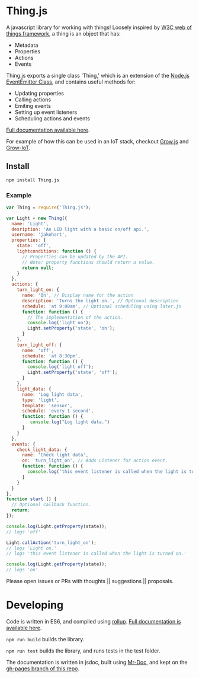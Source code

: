 # Thing.js

A javascript library for working with things! Loosely inspired by [W3C web of things framework](https://github.com/w3c/web-of-things-framework), a thing is an object that has:

* Metadata
* Properties
* Actions
* Events

Thing.js exports a single class 'Thing,' which is an extension of the [Node.js EventEmitter Class](https://nodejs.org/api/events.html), and contains useful methods for:

* Updating properties
* Calling actions
* Emiting events
* Setting up event listeners
* Scheduling actions and events

[Full documentation available here](http://commongarden.github.io/Thing.js/docs/Thing.js.html).

For example of how this can be used in an IoT stack, checkout [Grow.js](https://github.com/CommonGarden/Grow.js) and [Grow-IoT](https://github.com/CommonGarden/Grow-IoT).

## Install
```bash
npm install Thing.js
```

### Example
```javascript
var Thing = require('Thing.js');

var Light = new Thing({
  name: 'Light',
  desription: 'An LED light with a basic on/off api.',
  username: 'jakehart',
  properties: {
    state: 'off',
    lightconditions: function () {
      // Properties can be updated by the API.
      // Note: property functions should return a value.
      return null;
    }
  },
  actions: {
    turn_light_on: {
      name: 'On', // Display name for the action
      description: 'Turns the light on.', // Optional description
      schedule: 'at 9:00am', // Optional scheduling using later.js
      function: function () {
        // The implementation of the action.
        console.log('light on');
        Light.setProperty('state', 'on');
      }
    },
    turn_light_off: {
      name: 'off',
      schedule: 'at 8:30pm',
      function: function () {
        console.log('light off');
        Light.setProperty('state', 'off');
      }
    },
    light_data: {
      name: 'Log light data', 
      type: 'light',
      template: 'sensor',
      schedule: 'every 1 second',
      function: function () {
         console.log("Log light data.")
      }
    }
  },
  events: {
    check_light_data: {
      name: 'Check light data',
      on: 'turn_light_on', // Adds Listener for action event.
      function: function () {
        console.log('this event listener is called when the light is turned on.');
      }
    }
  } 
}, 
function start () {
  // Optional callback function.
  return;
});

console.log(Light.getProperty(state));
// logs 'off'

Light.callAction('turn_light_on');
// logs 'Light on.'
// logs 'this event listener is called when the light is turned on.'

console.log(Light.getProperty(state));
// logs 'on'

```

Please open issues or PRs with thoughts || suggestions || proposals.

# Developing

Code is written in ES6, and compiled using [rollup](https://github.com/rollup/rollup). [Full documentation is available here](http://commongarden.github.io/Thing.js/docs/Thing.js.html).

`npm run build` builds the library.

`npm run test` builds the library, and runs tests in the test folder.

The documentation is written in jsdoc, built using [Mr-Doc](https://mr-doc.github.io/), and kept on the [gh-pages branch of this repo](https://github.com/CommonGarden/Thing.js/tree/gh-pages).